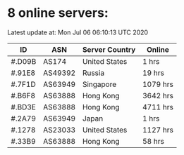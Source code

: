 # 8 online servers:

Latest update at: Mon Jul 06 06:10:13 UTC 2020

| ID | ASN | Server Country | Online |
| -- | --- | -------------- | ------ |
| #.D09B | AS174 | United States | 1 hrs |
| #.91E8 | AS49392 | Russia | 19 hrs |
| #.7F1D | AS63949 | Singapore | 1079 hrs |
| #.B6F8 | AS63888 | Hong Kong | 3642 hrs |
| #.BD3E | AS63888 | Hong Kong | 4711 hrs |
| #.2A79 | AS63949 | Japan | 1 hrs |
| #.1278 | AS23033 | United States | 1127 hrs |
| #.33B9 | AS63888 | Hong Kong | 58 hrs |

